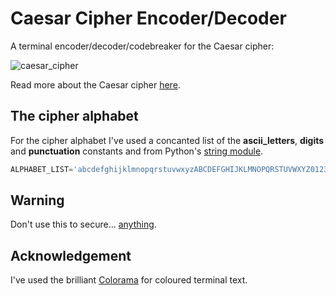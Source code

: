# Caesar Cipher Encoder/Decoder

A terminal encoder/decoder/codebreaker for the Caesar cipher:

![caesar_cipher](https://user-images.githubusercontent.com/84557025/163703460-c2997b5f-9dcb-4dc3-b887-7c113ef7023f.gif)

Read more about the Caesar cipher [here](http://practicalcryptography.com/ciphers/caesar-cipher/).

## The cipher alphabet

For the cipher alphabet I've used a concanted list of the **ascii_letters**, **digits** and **punctuation** constants and from Python's [string module](https://pymotw.com/3/string/index.html).

```python 
ALPHABET_LIST='abcdefghijklmnopqrstuvwxyzABCDEFGHIJKLMNOPQRSTUVWXYZ0123456789!"#$%&\'()*+,-./:;<=>?@[\\]^_`{|}~'
```

## Warning

Don't use this to secure... [anything](https://cryptogramcenter.com/caesar-cipher-not-secure/).

## Acknowledgement 
I've used the brilliant [Colorama](https://github.com/tartley/colorama) for coloured terminal text.
